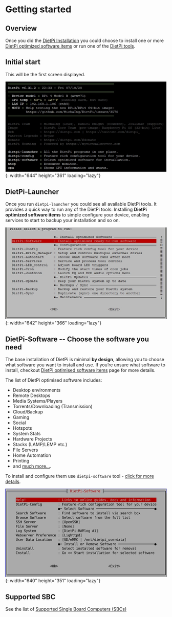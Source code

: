 # Getting started

## Overview

Once you did the [DietPi Installation](../install/) you could choose to install one or more [DietPi optimized software items](../software/) or run one of the [DietPi tools](../dietpi_tools/).

## Initial start

This will be the first screen displayed.

![dietpi-login-screen](assets/images/dietpi-login-screen.jpg){: width="644" height="361" loading="lazy"}

## DietPi-Launcher

Once you run `dietpi-launcher` you could see all available DietPi tools. It provides a quick way to run any of the DietPi tools: Installing **DietPi optimized software items** to simple configure your device, enabling services to start to backup your installation and so on.

![DietPi-Launcher screenshot](assets/images/dietpi-launcher.jpg){: width="642" height="366" loading="lazy"}

## DietPi-Software -- Choose the software you need

The base installation of DietPi is minimal **by design**, allowing you to choose what software you want to install and use. If you’re unsure what software to install, checkout [DietPi optimised software items](../software/) page for more details.  

The list of DietPi optimised software includes:

- Desktop environments
- Remote Desktops
- Media Systems/Players
- Torrents/Downloading (Transmission)
- Cloud/Backup
- Gaming
- Social
- Hotspots
- System Stats
- Hardware Projects
- Stacks (LAMP/LEMP etc.)
- File Servers
- Home Automation
- Printing
- and [much more...](../software/).

To install and configure them use `dietpi-software` tool - [click for more details](../dietpi_tools/#dietpi-software).

![DietPi-Software screenshot](assets/images/dietpi-software.jpg){: width="640" height="351" loading="lazy"}

## Supported SBC

See the list of [Supported Single Board Computers (SBCs)](../hardware/)
